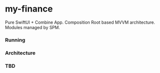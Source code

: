 # my-finance

Pure SwiftUI + Combine App. Composition Root based MVVM architecture. Modules managed by SPM.

### Running

### Architecture

### TBD
